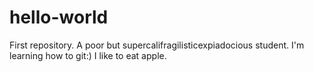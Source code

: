 # hello-world
First repository.
A poor but supercalifragilisticexpiadocious student.
I'm learning how to git:)
I like to eat apple.
